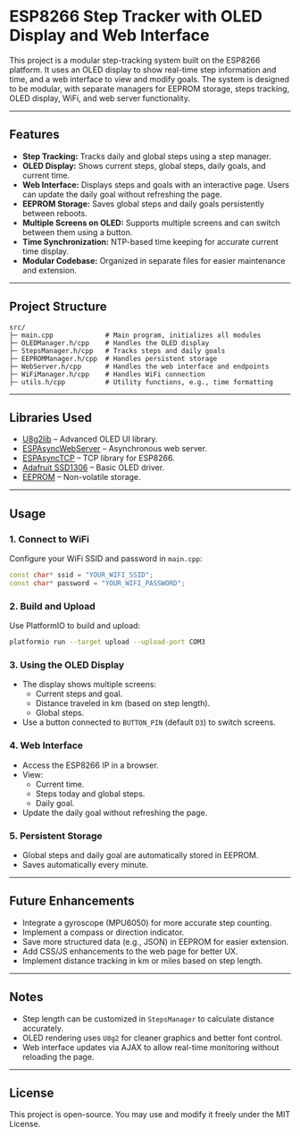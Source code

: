 # ESP8266 Step Tracker with OLED Display and Web Interface

This project is a modular step-tracking system built on the ESP8266 platform. It uses an OLED display to show real-time step information and time, and a web interface to view and modify goals. The system is designed to be modular, with separate managers for EEPROM storage, steps tracking, OLED display, WiFi, and web server functionality.

---

## Features

- **Step Tracking:** Tracks daily and global steps using a step manager.
- **OLED Display:** Shows current steps, global steps, daily goals, and current time.
- **Web Interface:** Displays steps and goals with an interactive page. Users can update the daily goal without refreshing the page.
- **EEPROM Storage:** Saves global steps and daily goals persistently between reboots.
- **Multiple Screens on OLED:** Supports multiple screens and can switch between them using a button.
- **Time Synchronization:** NTP-based time keeping for accurate current time display.
- **Modular Codebase:** Organized in separate files for easier maintenance and extension.

---

## Project Structure

```
src/
├─ main.cpp             # Main program, initializes all modules
├─ OLEDManager.h/cpp    # Handles the OLED display
├─ StepsManager.h/cpp   # Tracks steps and daily goals
├─ EEPROMManager.h/cpp  # Handles persistent storage
├─ WebServer.h/cpp      # Handles the web interface and endpoints
├─ WiFiManager.h/cpp    # Handles WiFi connection
├─ utils.h/cpp          # Utility functions, e.g., time formatting
```

---

## Libraries Used

- [U8g2lib](https://github.com/olikraus/U8g2) – Advanced OLED UI library.
- [ESPAsyncWebServer](https://github.com/me-no-dev/ESPAsyncWebServer) – Asynchronous web server.
- [ESPAsyncTCP](https://github.com/me-no-dev/ESPAsyncTCP) – TCP library for ESP8266.
- [Adafruit SSD1306](https://github.com/adafruit/Adafruit_SSD1306) – Basic OLED driver.
- [EEPROM](https://www.arduino.cc/en/Reference/EEPROM) – Non-volatile storage.

---

## Usage

### 1. Connect to WiFi

Configure your WiFi SSID and password in `main.cpp`:

```cpp
const char* ssid = "YOUR_WIFI_SSID";
const char* password = "YOUR_WIFI_PASSWORD";
```

### 2. Build and Upload

Use PlatformIO to build and upload:

```bash
platformio run --target upload --upload-port COM3
```

### 3. Using the OLED Display

- The display shows multiple screens:
  - Current steps and goal.
  - Distance traveled in km (based on step length).
  - Global steps.
- Use a button connected to `BUTTON_PIN` (default `D3`) to switch screens.

### 4. Web Interface

- Access the ESP8266 IP in a browser.
- View:
  - Current time.
  - Steps today and global steps.
  - Daily goal.
- Update the daily goal without refreshing the page.

### 5. Persistent Storage

- Global steps and daily goal are automatically stored in EEPROM.
- Saves automatically every minute.


---

## Future Enhancements

- Integrate a gyroscope (MPU6050) for more accurate step counting.
- Implement a compass or direction indicator.
- Save more structured data (e.g., JSON) in EEPROM for easier extension.
- Add CSS/JS enhancements to the web page for better UX.
- Implement distance tracking in km or miles based on step length.

---

## Notes

- Step length can be customized in `StepsManager` to calculate distance accurately.
- OLED rendering uses `U8g2` for cleaner graphics and better font control.
- Web interface updates via AJAX to allow real-time monitoring without reloading the page.

---

## License

This project is open-source. You may use and modify it freely under the MIT License.

